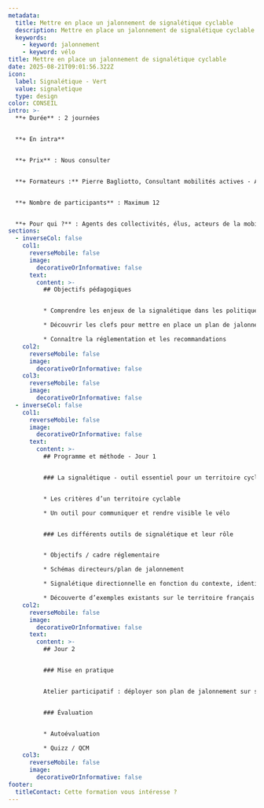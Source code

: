 ```yaml
---
metadata:
  title: Mettre en place un jalonnement de signalétique cyclable
  description: Mettre en place un jalonnement de signalétique cyclable
  keywords:
    - keyword: jalonnement
    - keyword: vélo
title: Mettre en place un jalonnement de signalétique cyclable
date: 2025-08-21T09:01:56.322Z
icon:
  label: Signalétique - Vert
  value: signaletique
  type: design
color: CONSEIL
intro: >-
  **+ Durée** : 2 journées


  **+﻿ En intra**


  **+ Prix** : Nous consulter


  **+ Formateurs :** Pierre Bagliotto, Consultant mobilités actives - Adeline Richez, designer.


  **+ Nombre de participants** : Maximum 12


  **+ Pour qui ?** : Agents des collectivités, élus, acteurs de la mobilité et de l’aménagement d’espaces publics
sections:
  - inverseCol: false
    col1:
      reverseMobile: false
      image:
        decorativeOrInformative: false
      text:
        content: >-
          ## Objectifs pédagogiques


          * Comprendre les enjeux de la signalétique dans les politiques cyclables

          * Découvrir les clefs pour mettre en place un plan de jalonnement

          * Connaître la réglementation et les recommandations
    col2:
      reverseMobile: false
      image:
        decorativeOrInformative: false
    col3:
      reverseMobile: false
      image:
        decorativeOrInformative: false
  - inverseCol: false
    col1:
      reverseMobile: false
      image:
        decorativeOrInformative: false
      text:
        content: >-
          ## Programme et méthode - Jour 1


          ### La signalétique - outil essentiel pour un territoire cyclable


          * Les critères d’un territoire cyclable

          * Un outil pour communiquer et rendre visible le vélo


          ### Les différents outils de signalétique et leur rôle


          * Objectifs / cadre réglementaire

          * Schémas directeurs/plan de jalonnement

          * Signalétique directionnelle en fonction du contexte, identité de réseau, points noeuds

          * Découverte d’exemples existants sur le territoire français et à l’étranger
    col2:
      reverseMobile: false
      image:
        decorativeOrInformative: false
      text:
        content: >-
          ## Jour 2


          ### Mise en pratique


          Atelier participatif : déployer son plan de jalonnement sur son territoire cyclable


          ### Évaluation


          * Autoévaluation

          * Quizz / QCM
    col3:
      reverseMobile: false
      image:
        decorativeOrInformative: false
footer:
  titleContact: Cette formation vous intéresse ?
---
```

